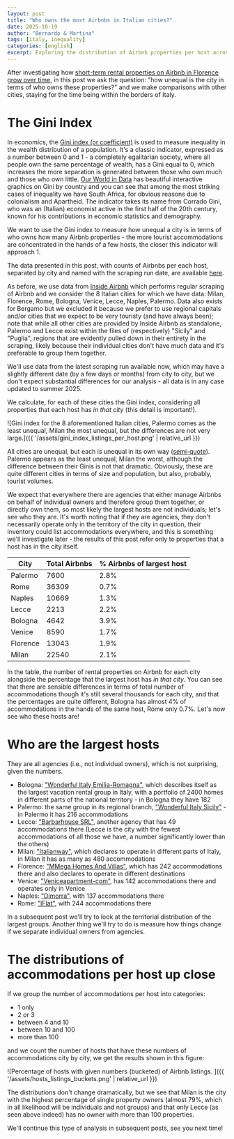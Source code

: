 ```yaml
---
layout: post
title: "Who owns the most Airbnbs in Italian cities?"
date: 2025-10-19
author: "Bernardo & Martina"
tags: [italy, inequality]
categories: [english]
excerpt: Exploring the distribution of Airbnb properties per host across various cities
---
```


After investigating how [short-term rental properties on Airbnb in Florence grow over time](https://bernomone.github.io/citybreaking/english/2025/09/30/florence-trends.html), in this post we ask the question: "how unequal is the city in terms of who owns these properties?" and we make comparisons with other cities, staying for the time being within the borders of Italy.

# The Gini Index

In economics, the [Gini index (or coefficient)](https://en.wikipedia.org/wiki/Gini_coefficient) is used to measure inequality in the wealth distribution of a population. It's a classic indicator, expressed as a number between 0 and 1 - a completely egalitarian society, where all people own the same percentage of wealth, has a Gini equal to 0, which increases the more separation is generated between those who own much and those who own little. [Our World in Data](https://ourworldindata.org/grapher/economic-inequality-gini-index?time=2024) has beautiful interactive graphics on Gini by country and you can see that among the most striking cases of inequality we have South Africa, for obvious reasons due to colonialism and Apartheid. The indicator takes its name from Corrado Gini, who was an (Italian) economist active in the first half of the 20th century, known for his contributions in economic statistics and demography.

We want to use the Gini index to measure how unequal a city is in terms of who owns how many Airbnb properties - the more tourist accommodations are concentrated in the hands of a few hosts, the closer this indicator will approach 1.

The data presented in this post, with counts of Airbnbs per each host, separated by city and named with the scraping run date, are available [here](https://github.com/bernomone/citybreaking/tree/main/data/airbnb-counts-per-host/).

As before, we use data from [Inside Airbnb](https://insideairbnb.com/about/) which performs regular scraping of Airbnb and we consider the 8 Italian cities for which we have data: Milan, Florence, Rome, Bologna, Venice, Lecce, Naples, Palermo. Data also exists for Bergamo but we excluded it because we prefer to use regional capitals and/or cities that we expect to be very touristy (and have always been); note that while all other cities are provided by Inside Airbnb as standalone, Palermo and Lecce exist within the files of (respectively) "Sicily" and "Puglia", regions that are evidently pulled down in their entirety in the scraping, likely because their individual cities don't have much data and it's preferable to group them together.

We'll use data from the latest scraping run available now, which may have a slightly different date (by a few days or months) from city to city, but we don't expect substantial differences for our analysis - all data is in any case updated to summer 2025.

We calculate, for each of these cities the Gini index, considering all properties that each host has *in that city* (this detail is important!).

![Gini index for the 8 aforementioned Italian cities, Palermo comes as the least unequal, Milan the most unequal, but the differences are not very large.]({{ '/assets/gini_index_listings_per_host.png' | relative_url }})

All cities are unequal, but each is unequal in its own way ([semi-quote](https://www.goodreads.com/quotes/7142-all-happy-families-are-alike-each-unhappy-family-is-unhappy)).
Palermo appears as the least unequal, Milan the worst, although the difference between their Ginis is not that dramatic. Obviously, these are quite different cities in terms of size and population, but also, probably, tourist volumes.

We expect that everywhere there are agencies that either manage Airbnbs on behalf of individual owners and therefore group them together, or directly own them, so most likely the largest hosts are not individuals; let's see who they are. It's worth noting that if they are agencies, they don't necessarily operate only in the territory of the city in question, their inventory could list accommodations everywhere, and this is something we'll investigate later - the results of this post refer only to properties that a host has in the city itself.

| City  | Total Airbnbs | % Airbnbs of largest host |
| ------------- | ------------- | ------------- |
| Palermo  | 7600  | 2.8% |
| Rome  | 36309  | 0.7% |
| Naples | 10669  | 1.3% |
| Lecce | 2213  | 2.2% |
| Bologna | 4642  | 3.9% |
| Venice  | 8590  | 1.7% |
| Florence | 13043  | 1.9% |
| Milan  | 22540  | 2.1% |

In the table, the number of rental properties on Airbnb for each city alongside the percentage that the largest host has *in that city*. You can see that there are sensible differences in terms of total number of accommodations though it's still several thousands for each city, and that the percentages are quite different, Bologna has almost 4% of accommodations in the hands of the same host, Rome only 0.7%. Let's now see who these hosts are!

# Who are the largest hosts

They are all agencies (i.e., not individual owners), which is not surprising, given the numbers.

* Bologna: ["Wonderful Italy Emilia-Romagna"](https://www.airbnb.co.uk/users/show/487811050), which describes itself as the largest vacation rental group in Italy, with a portfolio of 2400 homes in different parts of the national territory - in Bologna they have 182
* Palermo: the same group in its regional branch, ["Wonderful Italy Sicily"](https://www.airbnb.co.uk/users/show/487814742) - in Palermo it has 216 accommodations
* Lecce: ["Barbarhouse SRL"](https://www.airbnb.co.uk/users/show/9632167), another agency that has 49 accommodations there (Lecce is the city with the fewest accommodations of all those we have, a number significantly lower than the others)
* Milan: ["Italianway"](https://www.airbnb.com/users/show/27693585), which declares to operate in different parts of Italy, in Milan it has as many as 480 accommodations
* Florence: ["MMega Homes And Villas"](https://www.airbnb.co.uk/users/show/23904874), which has 242 accommodations there and also declares to operate in different destinations
* Venice: ["Veniceapartment-com"](https://www.airbnb.com/users/show/2634978), has 142 accommodations there and operates only in Venice
* Naples: ["Dimorra"](https://www.airbnb.co.uk/users/show/128841116), with 137 accommodations there
* Rome: ["IFlat"](https://www.airbnb.co.uk/users/show/23532561), with 244 accommodations there

In a subsequent post we'll try to look at the territorial distribution of the largest groups. Another thing we'll try to do is measure how things change if we separate individual owners from agencies.

# The distributions of accommodations per host up close

If we group the number of accommodations per host into categories:

* 1 only
* 2 or 3
* between 4 and 10
* between 10 and 100
* more than 100

and we count the number of hosts that have these numbers of accommodations city by city, we get the results shown in this figure:

![Percentage of hosts with given numbers (bucketed) of Airbnb listings. ]({{ '/assets/hosts_listings_buckets.png' | relative_url }})

The distributions don't change dramatically, but we see that Milan is the city with the highest percentage of single property owners (almost 79%, which in all likelihood will be individuals and not groups) and that only Lecce (as seen above indeed) has no owner with more than 100 properties.

We'll continue this type of analysis in subsequent posts, see you next time!